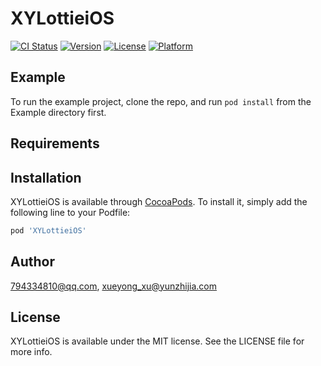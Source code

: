 # XYLottieiOS

[![CI Status](https://img.shields.io/travis/794334810@qq.com/XYLottieiOS.svg?style=flat)](https://travis-ci.org/794334810@qq.com/XYLottieiOS)
[![Version](https://img.shields.io/cocoapods/v/XYLottieiOS.svg?style=flat)](https://cocoapods.org/pods/XYLottieiOS)
[![License](https://img.shields.io/cocoapods/l/XYLottieiOS.svg?style=flat)](https://cocoapods.org/pods/XYLottieiOS)
[![Platform](https://img.shields.io/cocoapods/p/XYLottieiOS.svg?style=flat)](https://cocoapods.org/pods/XYLottieiOS)

## Example

To run the example project, clone the repo, and run `pod install` from the Example directory first.

## Requirements

## Installation

XYLottieiOS is available through [CocoaPods](https://cocoapods.org). To install
it, simply add the following line to your Podfile:

```ruby
pod 'XYLottieiOS'
```

## Author

794334810@qq.com, xueyong_xu@yunzhijia.com

## License

XYLottieiOS is available under the MIT license. See the LICENSE file for more info.
